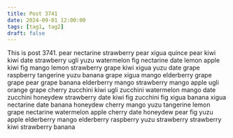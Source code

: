 ```yaml
---
title: Post 3741
date: 2024-09-01 12:00:00
tags: [tag1, tag2]
draft: false
---
```

This is post 3741.
pear
nectarine
strawberry
pear
xigua
quince
pear
kiwi
kiwi
date
strawberry
ugli
yuzu
watermelon
fig
nectarine
date
lemon
apple
kiwi
fig
mango
lemon
strawberry
grape
kiwi
xigua
yuzu
date
grape
raspberry
tangerine
yuzu
banana
grape
xigua
mango
elderberry
grape
grape
pear
grape
banana
elderberry
mango
strawberry
mango
apple
ugli
orange
grape
cherry
zucchini
kiwi
ugli
zucchini
watermelon
mango
date
zucchini
honeydew
strawberry
date
kiwi
fig
zucchini
fig
xigua
banana
xigua
nectarine
date
banana
honeydew
cherry
mango
yuzu
tangerine
lemon
grape
nectarine
watermelon
apple
cherry
date
honeydew
pear
fig
yuzu
apple
elderberry
mango
elderberry
raspberry
yuzu
strawberry
strawberry
kiwi
strawberry
banana
